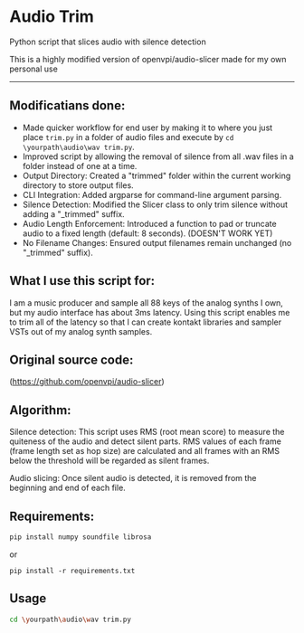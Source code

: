 # Audio Trim

Python script that slices audio with silence detection


This is a highly modified version of openvpi/audio-slicer made for my own personal use

---

## Modificatians done:

- Made quicker workflow for end user by making it to where you just place ```trim.py```  in a folder of audio files and execute by ``` cd \yourpath\audio\wav trim.py ```.
- Improved script by allowing the removal of silence from all .wav files in a folder instead of one at a time.
-  Output Directory: Created a "trimmed" folder within the current working directory to store output files.
- CLI Integration: Added argparse for command-line argument parsing.
- Silence Detection: Modified the Slicer class to only trim silence without adding a "_trimmed" suffix.
- Audio Length Enforcement: Introduced a function to pad or truncate audio to a fixed length (default: 8 seconds). (DOESN'T WORK YET)
- No Filename Changes: Ensured output filenames remain unchanged (no "_trimmed" suffix).

## What I use this script for:
I am a music producer and sample all 88 keys of the analog synths I own, but my audio interface has about 3ms latency. Using this script enables me to trim all of the latency so that I can create kontakt libraries and sampler VSTs out of my analog synth samples.

## Original source code:
(https://github.com/openvpi/audio-slicer)

## Algorithm:
Silence detection:
This script uses RMS (root mean score) to measure the quiteness of the audio and detect silent parts. RMS values of each frame (frame length set as hop size) are calculated and all frames with an RMS below the threshold will be regarded as silent frames.

Audio slicing: 
Once silent audio is detected, it is removed from the beginning and end of each file.

## Requirements:

```bash
pip install numpy soundfile librosa
```

or

```shell
pip install -r requirements.txt
```
## Usage

```bash
cd \yourpath\audio\wav trim.py
```

